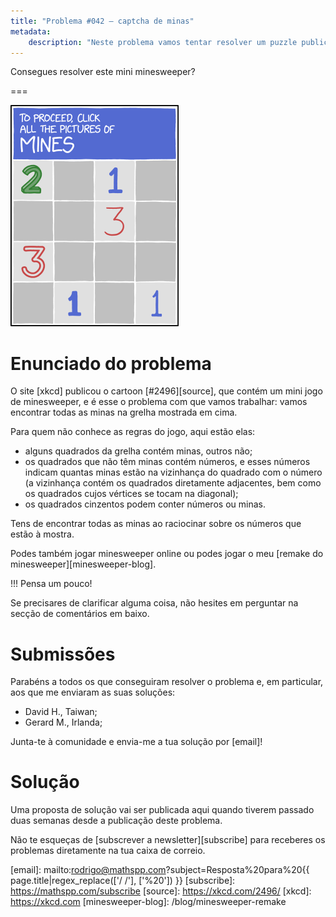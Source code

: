 ```yaml
---
title: "Problema #042 – captcha de minas"
metadata:
    description: "Neste problema vamos tentar resolver um puzzle publicado pelo site xkcd."
---
```


Consegues resolver este mini minesweeper?

===

![grelha do minesweeper 4 por 4 que contém, da esquerda para a direita e de cima para baixo, 2, cinza, 1, cinza, cinza, cinza, 3, cinza, 3, cinza, cinza, cinza, cinza, 1, cinza, 1](thumbnail.png)

# Enunciado do problema

O site [xkcd] publicou o cartoon [#2496][source],
que contém um mini jogo de minesweeper,
e é esse o problema com que vamos trabalhar:
vamos encontrar todas as minas na grelha mostrada em cima.

Para quem não conhece as regras do jogo, aqui estão elas:

 - alguns quadrados da grelha contém minas, outros não;
 - os quadrados que não têm minas contém números, e esses números
indicam quantas minas estão na vizinhança do quadrado com o número
(a vizinhança contém os quadrados diretamente adjacentes, bem como os quadrados cujos vértices se tocam na diagonal);
 - os quadrados cinzentos podem conter números ou minas.

Tens de encontrar todas as minas ao raciocinar sobre os números que estão à mostra.

Podes também jogar minesweeper online ou podes jogar o meu [remake do minesweeper][minesweeper-blog].

!!! Pensa um pouco!

Se precisares de clarificar alguma coisa, não hesites em perguntar na secção de comentários em baixo.


# Submissões

Parabéns a todos os que conseguiram resolver o problema e,
em particular, aos que me enviaram as suas soluções:

 - David H., Taiwan;
 - Gerard M., Irlanda;

Junta-te à comunidade e envia-me a tua solução por [email]!


# Solução

Uma proposta de solução vai ser publicada aqui quando tiverem passado duas semanas desde a publicação deste problema.


Não te esqueças de [subscrever a newsletter][subscribe] para receberes os problemas diretamente na tua caixa de correio.

[email]: mailto:rodrigo@mathspp.com?subject=Resposta%20para%20{{ page.title|regex_replace(['/ /'], ['%20']) }}
[subscribe]: https://mathspp.com/subscribe
[source]: https://xkcd.com/2496/
[xkcd]: https://xkcd.com
[minesweeper-blog]: /blog/minesweeper-remake
